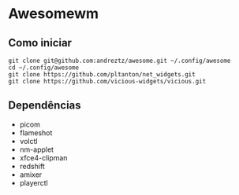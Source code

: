 
# Awesomewm

## Como iniciar


```
git clone git@github.com:andreztz/awesome.git ~/.config/awesome
cd ~/.config/awesome
git clone https://github.com/pltanton/net_widgets.git
git clone https://github.com/vicious-widgets/vicious.git
```



## Dependências

- picom
- flameshot
- volctl
- nm-applet
- xfce4-clipman
- redshift
- amixer
- playerctl
